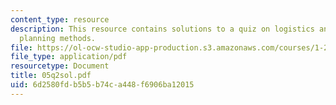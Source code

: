 ```yaml
---
content_type: resource
description: This resource contains solutions to a quiz on logistics and transportation
  planning methods.
file: https://ol-ocw-studio-app-production.s3.amazonaws.com/courses/1-203j-logistical-and-transportation-planning-methods-fall-2006/6d2580fdb5b5b74ca448f6906ba12015_05q2sol.pdf
file_type: application/pdf
resourcetype: Document
title: 05q2sol.pdf
uid: 6d2580fd-b5b5-b74c-a448-f6906ba12015
---
```

